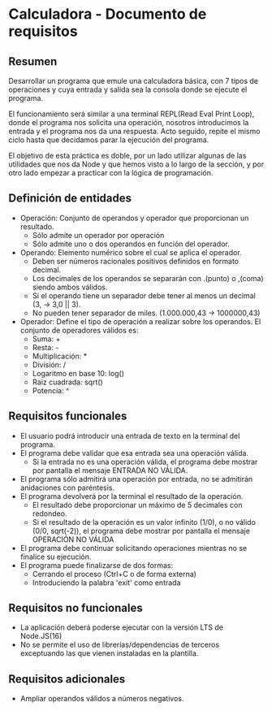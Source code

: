 # Calculadora - Documento de requisitos

## Resumen

Desarrollar un programa que emule una calculadora básica, con 7 tipos de operaciones y cuya entrada y salida sea la consola donde se ejecute el programa.

El funcionamiento será similar a una terminal REPL(Read Eval Print Loop), donde el programa nos solicita una operación, nosotros introducimos la entrada y el programa nos da una respuesta. Acto seguido, repite el mismo ciclo hasta que decidamos parar la ejecución del programa.

El objetivo de esta práctica es doble, por un lado utilizar algunas de las utilidades que nos da Node y que hemos visto a lo largo de la sección, y por otro lado empezar a practicar con la lógica de programación.

## Definición de entidades

- Operación: Conjunto de operandos y operador que proporcionan un resultado.
  - Sólo admite un operador por operación
  - Sólo admite uno o dos operandos en función del operador.
- Operando: Elemento numérico sobre el cual se aplica el operador.
  - Deben ser números racionales positivos definidos en formato decimal.
  - Los decimales de los operandos se separarán con .(punto) o ,(coma) siendo ambos válidos.
  - Si el operando tiene un separador debe tener al menos un decimal (3, -> 3,0 || 3).
  - No pueden tener separador de miles. (1.000.000,43 -> 1000000,43)
- Operador: Define el tipo de operación a realizar sobre los operandos.
  El conjunto de operadores válidos es:
  - Suma: +
  - Resta: -
  - Multiplicación: \*
  - División: /
  - Logaritmo en base 10: log()
  - Raiz cuadrada: sqrt()
  - Potencia: ^

## Requisitos funcionales

- El usuario podrá introducir una entrada de texto en la terminal del programa.
- El programa debe validar que esa entrada sea una operación válida.
  - Si la entrada no es una operación válida, el programa debe mostrar por pantalla el mensaje ENTRADA NO VÁLIDA.
- El programa sólo admitirá una operación por entrada, no se admitirán anidaciones con paréntesis.
- El programa devolverá por la terminal el resultado de la operación.
  - El resultado debe proporcionar un máximo de 5 decimales con redondeo.
  - Si el resultado de la operación es un valor infinito (1/0), o no válido (0/0, sqrt(-2)), el programa debe mostrar por pantalla el mensaje OPERACIÓN NO VÁLIDA
- El programa debe continuar solicitando operaciones mientras no se finalice su ejecución.
- El programa puede finalizarse de dos formas:
  - Cerrando el proceso (Ctrl+C o de forma externa)
  - Introduciendo la palabra 'exit' como entrada

## Requisitos no funcionales

- La aplicación deberá poderse ejecutar con la versión LTS de Node.JS(16)
- No se permite el uso de librerías/dependencias de terceros exceptuando las que vienen instaladas en la plantilla.

## Requisitos adicionales

- Ampliar operandos válidos a números negativos.

